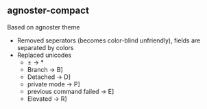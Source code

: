 ## agnoster-compact

Based on agnoster theme
* Removed seperators (becomes color-blind unfriendly), fields are separated by colors
* Replaced unicodes
  * ± -> *
  * Branch -> B]
  * Detached -> D]
  * private mode -> P]
  * previous command failed -> E]
  * Elevated -> R]
